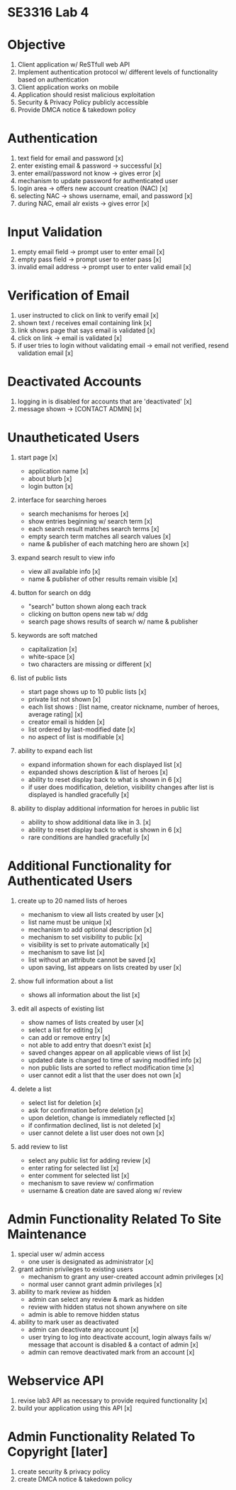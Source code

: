 # SE3316 Lab 4

# Objective
1. Client application w/ ReSTfull web API
2. Implement authentication protocol w/ different levels of functionality based on authentication
3. Client application works on mobile
4. Application should resist malicious exploitation
5. Security & Privacy Policy publicly accessible
6. Provide DMCA notice & takedown policy

# Authentication
1. text field for email and password [x]
2. enter existing email & password -> successful [x]
3. enter email/password not know -> gives error [x]
4. mechanism to update password for authenticated user
5. login area -> offers new account creation (NAC) [x]
6. selecting NAC -> shows username, email, and password [x]
7. during NAC, email alr exists -> gives error [x]

# Input Validation
1. empty email field -> prompt user to enter email [x]
2. empty pass field -> prompt user to enter pass [x]
3. invalid email address -> prompt user to enter valid email [x]

# Verification of Email
1. user instructed to click on link to verify email [x]
2. shown text / receives email containing link [x]
3. link shows page that says email is validated [x]
4. click on link -> email is validated [x]
5. if user tries to login without validating email -> email not verified, resend validation email [x]

# Deactivated Accounts
1. logging in is disabled for accounts that are 'deactivated' [x]
2. message shown -> [CONTACT ADMIN] [x]

# Unautheticated Users
1. start page [x]
    - application name [x]
    - about blurb [x]
    - login button [x]

2. interface for searching heroes
    - search mechanisms for heroes [x]
    - show entries beginning w/ search term [x]
    - each search result matches search terms [x]
    - empty search term matches all search values [x]
    - name & publisher of each matching hero are shown [x]

3. expand search result to view info
    - view all available info [x]
    - name & publisher of other results remain visible [x]

4. button for search on ddg
    - "search" button shown along each track
    - clicking on button opens new tab w/ ddg
    - search page shows results of search w/ name & publisher

5. keywords are soft matched
    - capitalization [x]
    - white-space [x]
    - two characters are missing or different [x]

6. list of public lists
    - start page shows up to 10 public lists [x]
    - private list not shown [x]
    - each list shows : [list name, creator nickname, number of heroes, average rating] [x]
    - creator email is hidden [x]
    - list ordered by last-modified date [x]
    - no aspect of list is modifiable [x]

7. ability to expand each list
    - expand information shown for each displayed list [x]
    - expanded shows description & list of heroes [x]
    - ability to reset display back to what is shown in 6 [x]
    - if user does modification, deletion, visibility changes after list is displayed is handled gracefully [x]

8. ability to display additional information for heroes in public list
    - ability to show additional data like in 3. [x]
    - ability to reset display back to what is shown in 6 [x]
    - rare conditions are handled gracefully [x]    

# Additional Functionality for Authenticated Users
1. create up to 20 named lists of heroes
    - mechanism to view all lists created by user [x]
    - list name must be unique [x]
    - mechanism to add optional description [x]
    - mechanism to set visibility to public [x]
    - visibility is set to private automatically [x]
    - mechanism to save list [x]
    - list without an attribute cannot be saved [x]
    - upon saving, list appears on lists created by user [x]

2. show full information about a list
    - shows all information about the list [x]

3. edit all aspects of existing list
    - show names of lists created by user [x]
    - select a list for editing [x]
    - can add or remove entry [x]
    - not able to add entry that doesn't exist [x]
    - saved changes appear on all applicable views of list [x]
    - updated date is changed to time of saving modified info [x]
    - non public lists are sorted to reflect modification time [x]
    - user cannot edit a list that the user does not own [x]
4. delete a list
    - select list for deletion [x]
    - ask for confirmation before deletion [x]
    - upon deletion, change is immediately reflected [x]
    - if confirmation declined, list is not deleted [x]
    - user cannot delete a list user does not own [x]
5. add review to list
    - select any public list for adding review [x]
    - enter rating for selected list [x]
    - enter comment for selected list [x]
    - mechanism to save review w/ confirmation
    - username & creation date are saved along w/ review

# Admin Functionality Related To Site Maintenance
1. special user w/ admin access
    - one user is designated as administrator [x]
2. grant admin privileges to existing users
    - mechanism to grant any user-created account admin privileges [x]
    - normal user cannot grant admin privileges [x]
3. ability to mark review as hidden
    - admin can select any review & mark as hidden
    - review with hidden status not shown anywhere on site
    - admin is able to remove hidden status
4. ability to mark user as deactivated
    - admin can deactivate any account [x]
    - user trying to log into deactivate account, login always fails w/ message that account is disabled & a contact of admin [x]
    - admin can remove deactivated mark from an account  [x]

# Webservice API
1. revise lab3 API as necessary to provide required functionality [x]
2. build your application using this API [x]

# Admin Functionality Related To Copyright [later]
1. create security & privacy policy
2. create DMCA notice & takedown policy